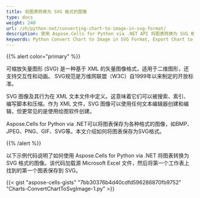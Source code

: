 ```yaml
---
title: 将图表转换为 SVG 格式的图像
type: docs
weight: 240
url: /zh/python-net/converting-chart-to-image-in-svg-format/
description: 使用 Aspose.Cells for Python via .NET API 将图表转换为 SVG 格式的图像。
keywords: Python Convert Chart to Image in SVG Format, Export Chart to Image in SVG Format in Python via NET, Python Save Chart to Image in SVG Format.
---
```

{{% alert color="primary" %}} 

可缩放矢量图形 (SVG) 是一种基于 XML 的矢量图像格式，适用于二维图形，还支持交互性和动画。 SVG规范是万维网联盟（W3C）自1999年以来制定的开放标准。

SVG 图像及其行为在 XML 文本文件中定义。这意味着它们可以被搜索、索引、编写脚本和压缩。作为 XML 文件，SVG 图像可以使用任何文本编辑器创建和编辑，但更常见的是使用绘图软件创建。

Aspose.Cells for Python via .NET可以将图表保存为各种格式的图像，如BMP、JPEG、PNG、GIF、SVG等。本文介绍如何将图表保存为SVG格式。

{{% /alert %}} 

以下示例代码说明了如何使用 Aspose.Cells for Python via .NET 将图表转换为 SVG 格式的图像。该代码加载源 Microsoft Excel 文件，然后将第一个工作表上找到的第一个图表保存到 SVG。



{{< gist "aspose-cells-gists" "7bb30376b4d40cdfd596286870fb9752" "Charts-ConvertChartToSvgImage-1.py" >}}
